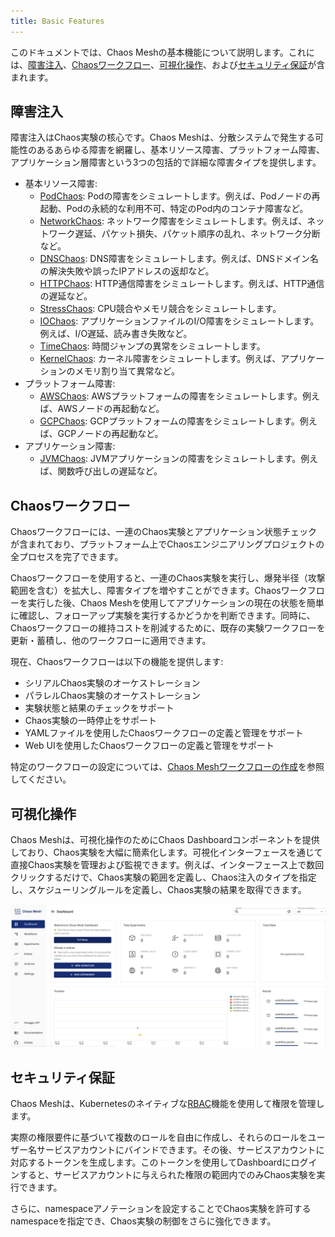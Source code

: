```yaml
---
title: Basic Features
---
```


このドキュメントでは、Chaos Meshの基本機能について説明します。これには、[障害注入](#fault-injection)、[Chaosワークフロー](#chaos-workflows)、[可視化操作](#visualized-operations)、および[セキュリティ保証](#security-guarantees)が含まれます。

## 障害注入

障害注入はChaos実験の核心です。Chaos Meshは、分散システムで発生する可能性のあるあらゆる障害を網羅し、基本リソース障害、プラットフォーム障害、アプリケーション層障害という3つの包括的で詳細な障害タイプを提供します。

- 基本リソース障害:
  - [PodChaos](simulate-pod-chaos-on-kubernetes.md): Podの障害をシミュレートします。例えば、Podノードの再起動、Podの永続的な利用不可、特定のPod内のコンテナ障害など。
  - [NetworkChaos](simulate-network-chaos-on-kubernetes.md): ネットワーク障害をシミュレートします。例えば、ネットワーク遅延、パケット損失、パケット順序の乱れ、ネットワーク分断など。
  - [DNSChaos](simulate-dns-chaos-on-kubernetes.md): DNS障害をシミュレートします。例えば、DNSドメイン名の解決失敗や誤ったIPアドレスの返却など。
  - [HTTPChaos](simulate-http-chaos-on-kubernetes.md): HTTP通信障害をシミュレートします。例えば、HTTP通信の遅延など。
  - [StressChaos](simulate-heavy-stress-on-kubernetes.md): CPU競合やメモリ競合をシミュレートします。
  - [IOChaos](simulate-io-chaos-on-kubernetes.md): アプリケーションファイルのI/O障害をシミュレートします。例えば、I/O遅延、読み書き失敗など。
  - [TimeChaos](simulate-time-chaos-on-kubernetes.md): 時間ジャンプの異常をシミュレートします。
  - [KernelChaos](simulate-kernel-chaos-on-kubernetes.md): カーネル障害をシミュレートします。例えば、アプリケーションのメモリ割り当て異常など。
- プラットフォーム障害:
  - [AWSChaos](simulate-aws-chaos.md): AWSプラットフォームの障害をシミュレートします。例えば、AWSノードの再起動など。
  - [GCPChaos](simulate-gcp-chaos.md): GCPプラットフォームの障害をシミュレートします。例えば、GCPノードの再起動など。
- アプリケーション障害:
  - [JVMChaos](simulate-jvm-application-chaos.md): JVMアプリケーションの障害をシミュレートします。例えば、関数呼び出しの遅延など。

## Chaosワークフロー

Chaosワークフローには、一連のChaos実験とアプリケーション状態チェックが含まれており、プラットフォーム上でChaosエンジニアリングプロジェクトの全プロセスを完了できます。

Chaosワークフローを使用すると、一連のChaos実験を実行し、爆発半径（攻撃範囲を含む）を拡大し、障害タイプを増やすことができます。Chaosワークフローを実行した後、Chaos Meshを使用してアプリケーションの現在の状態を簡単に確認し、フォローアップ実験を実行するかどうかを判断できます。同時に、Chaosワークフローの維持コストを削減するために、既存の実験ワークフローを更新・蓄積し、他のワークフローに適用できます。

現在、Chaosワークフローは以下の機能を提供します:

- シリアルChaos実験のオーケストレーション
- パラレルChaos実験のオーケストレーション
- 実験状態と結果のチェックをサポート
- Chaos実験の一時停止をサポート
- YAMLファイルを使用したChaosワークフローの定義と管理をサポート
- Web UIを使用したChaosワークフローの定義と管理をサポート

特定のワークフローの設定については、[Chaos Meshワークフローの作成](create-chaos-mesh-workflow.md)を参照してください。

## 可視化操作

Chaos Meshは、可視化操作のためにChaos Dashboardコンポーネントを提供しており、Chaos実験を大幅に簡素化します。可視化インターフェースを通じて直接Chaos実験を管理および監視できます。例えば、インターフェース上で数回クリックするだけで、Chaos実験の範囲を定義し、Chaos注入のタイプを指定し、スケジューリングルールを定義し、Chaos実験の結果を取得できます。

![Chaosワークフロー](img/dashboard-overview.png)

## セキュリティ保証

Chaos Meshは、Kubernetesのネイティブな[RBAC](https://kubernetes.io/docs/reference/access-authn-authz/rbac/)機能を使用して権限を管理します。

実際の権限要件に基づいて複数のロールを自由に作成し、それらのロールをユーザー名サービスアカウントにバインドできます。その後、サービスアカウントに対応するトークンを生成します。このトークンを使用してDashboardにログインすると、サービスアカウントに与えられた権限の範囲内でのみChaos実験を実行できます。

さらに、namespaceアノテーションを設定することでChaos実験を許可するnamespaceを指定でき、Chaos実験の制御をさらに強化できます。